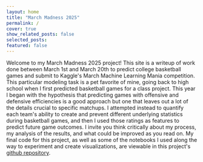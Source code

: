 ```yaml
---
layout: home
title: "March Madness 2025"
permalink: /
cover: true
show_related_posts: false
selected_posts:
featured: false
---
```


Welcome to my March Madness 2025 project! This site is a writeup of work done between March 1st and March 20th to predict college basketball games and submit to Kaggle's March Machine Learning Mania competition. This particular modeling task is a pet favorite of mine, going back to high school when I first predicted basketball games for a class project. This year I began with the hypothesis that predicting games with offensive and defensive efficiencies is a good approach but one that leaves out a lot of the details crucial to specific matchups. I attempted instead to quantify each team's ability to create and prevent different underlying statistics during basketball games, and then I used those ratings as features to predict future game outcomes. I invite you think critically about my process, my analysis of the results, and what could be improved as you read on. My final code for this project, as well as some of the notebooks I used along the way to experiment and create visualizations, are viewable in this project's [github repository](https://github.com/AlexMangiafico/march_madness_2025). 
